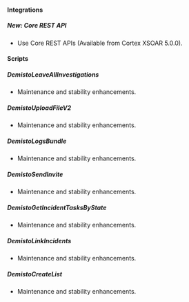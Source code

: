 
#### Integrations
##### New: Core REST API
- Use Core REST APIs (Available from Cortex XSOAR 5.0.0).

#### Scripts
##### DemistoLeaveAllInvestigations
- Maintenance and stability enhancements.
##### DemistoUploadFileV2
- Maintenance and stability enhancements.
##### DemistoLogsBundle
- Maintenance and stability enhancements.
##### DemistoSendInvite
- Maintenance and stability enhancements.
##### DemistoGetIncidentTasksByState
- Maintenance and stability enhancements.
##### DemistoLinkIncidents
- Maintenance and stability enhancements.
##### DemistoCreateList
- Maintenance and stability enhancements.
